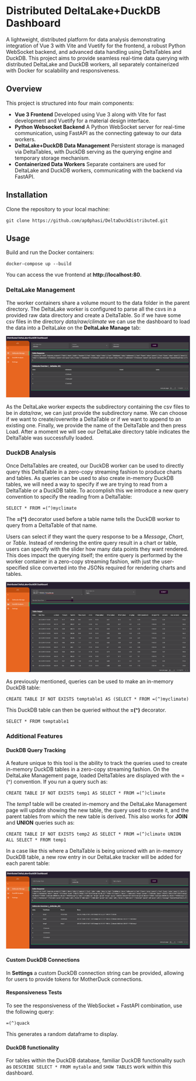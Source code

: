 # Distributed DeltaLake+DuckDB Dashboard

A lightweight, distributed platform for data analysis demonstrating integration of Vue 3 with Vite and Vuetify for the frontend, a robust Python WebSocket backend, and advanced data handling using DeltaTables and DuckDB. This project aims to provide seamless real-time data querying with distributed DeltaLake and DuckDB workers, all separately containerized with Docker for scalability and responsiveness. 

## Overview

This project is structured into four main components:

* **Vue 3 Frontend** Developed using Vue 3 along with Vite for fast development and Vuetify for a material design interface.
* **Python Websocket Backend** A Python WebSocket server for real-time communication, using FastAPI as the connecting gateway to our data workers.
* **DeltaLake+DuckDB Data Management** Persistent storage is managed via DeltaTables, with DuckDB serving as the querying engine and temporary storage mechanism.
* **Containerized Data Workers** Separate containers are used for DeltaLake and DuckDB workers, communicating with the backend via FastAPI. 

## Installation

Clone the repository to your local machine:

```
git clone https://github.com/ap0phasi/DeltaDuckDistributed.git
```

## Usage

Build and run the Docker containers:
```
docker-compose up --build
```

You can access the vue frontend at **http://localhost:80**.

### DeltaLake Management
The worker containers share a volume mount to the data folder in the parent directory. The DeltaLake worker is configured to parse all the csvs in a provided raw data directory and create a DeltaTable. So if we have some csv files in the directory *data/raw/climate* we can use the dashboard to load the data into a DeltaLake on the **DeltaLake Manage** tab:

![DeltaLake Load](https://github.com/ap0phasi/DeltaDuckDistributed/blob/main/media/DeltaLake_Load.png)

As the DeltaLake worker expects the subdirectory containing the csv files to be in *data/raw*, we can just provide the subdirectory name. We can choose if we want to create/overwrite a DeltaTable or if we want to append to an existing one. Finally, we provide the name of the DeltaTable and then press Load. After a moment we will see our DeltaLake directory table indicates the DeltaTable was successfully loaded. 

### DuckDB Analysis
Once DeltaTables are created, our DuckDB worker can be used to directly query this DeltaTable in a zero-copy streaming fashion to produce charts and tables. As queries can be used to also create in-memory DuckDB tables, we will need a way to specify if we are trying to read from a DeltaTable or a DuckDB table. To accomplish this we introduce a new query convention to specify the reading from a DeltaTable:
```
SELECT * FROM =(^)myclimate
```
The **=(^)** decorator used before a table name tells the DuckDB worker to query from a DeltaTable of that name. 

Users can select if they want the query response to be a *Message*, *Chart*, or *Table*. Instead of rendering the entire query result in a chart or table, users can specify with the slider how many data points they want rendered. This does impact the querying itself; the entire query is performed by the worker container in a zero-copy streaming fashion, with just the user-specified slice converted into the JSONs required for rendering charts and tables. 

![DuckDB Query](https://github.com/ap0phasi/DeltaDuckDistributed/blob/main/media/DuckDB_Query.png)

As previously mentioned, queries can be used to make an in-memory DuckDB table:

```
CREATE TABLE IF NOT EXISTS temptable1 AS (SELECT * FROM =(^)myclimate)
```

This DuckDB table can then be queried without the **=(^)** decorator.

```
SELECT * FROM temptable1
```

### Additional Features

#### DuckDB Query Tracking

A feature unique to this tool is the ability to track the queries used to create in-memory DuckDB tables in a zero-copy streaming fashion. On the DeltaLake Management page, loaded DeltaTables are displayed with the =(^) convention. If you run a query such as:

```
CREATE TABLE IF NOT EXISTS temp1 AS SELECT * FROM =(^)climate
```
The *temp1* table will be created in-memory and the DeltaLake Management page will update showing the new table, the query used to create it, and the parent tables from which the new table is derived. This also works for **JOIN** and **UNION** queries such as:

```
CREATE TABLE IF NOT EXISTS temp2 AS SELECT * FROM =(^)climate UNION ALL SELECT * FROM temp1
```
In a case like this where a DeltaTable is being unioned with an in-memory DuckDB table, a new row entry in our DeltaLake tracker will be added for each parent table:

![DeltaLake Tracking](https://github.com/ap0phasi/DeltaDuckDistributed/blob/main/media/DeltaLake_Tracker.png)

#### Custom DuckDB Connections

In **Settings** a custom DuckDB connection string can be provided, allowing for users to provide tokens for MotherDuck connections. 

#### Responsiveness Tests
To see the responsiveness of the WebSocket + FastAPI combination, use the following query:

```
=(^)quack
```

This generates a random dataframe to display. 


#### DuckDB functionality

For tables within the DuckDB database, familiar DuckDB functionality such as ```DESCRIBE SELECT * FROM mytable``` and ```SHOW TABLES``` work within this dashboard. 